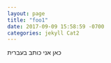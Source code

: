 ```yaml
---
layout: page
title: "foo1"
date: 2017-09-09 15:58:59 -0700
categories: jekyll Cat2
---
```


כאן אני כותב בעברית
